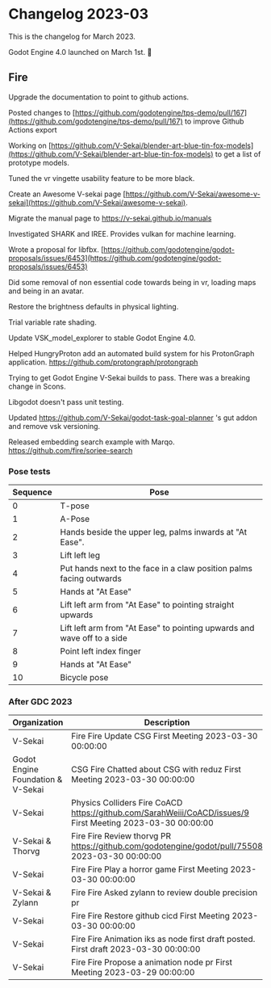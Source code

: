 # Changelog 2023-03

This is the changelog for March 2023.

Godot Engine 4.0 launched on March 1st. 🎉

## Fire

Upgrade the documentation to point to github actions.

Posted changes to [https://github.com/godotengine/tps-demo/pull/167](https://github.com/godotengine/tps-demo/pull/167) to improve Github Actions export

Working on [https://github.com/V-Sekai/blender-art-blue-tin-fox-models](https://github.com/V-Sekai/blender-art-blue-tin-fox-models) to get a list of prototype models.

Tuned the vr vingette usability feature to be more black.

Create an Awesome V-sekai page [https://github.com/V-Sekai/awesome-v-sekai](https://github.com/V-Sekai/awesome-v-sekai).

Migrate the manual page to https://v-sekai.github.io/manuals

Investigated SHARK and IREE. Provides vulkan for machine learning.

Wrote a proposal for libfbx. [https://github.com/godotengine/godot-proposals/issues/6453](https://github.com/godotengine/godot-proposals/issues/6453)

Did some removal of non essential code towards being in vr, loading maps and being in an avatar.

Restore the brightness defaults in physical lighting.

Trial variable rate shading.

Update VSK_model_explorer to stable Godot Engine 4.0.

Helped HungryProton add an automated build system for his ProtonGraph application. https://github.com/protongraph/protongraph

Trying to get Godot Engine V-Sekai builds to pass. There was a breaking change in Scons.

Libgodot doesn't pass unit testing.

Updated https://github.com/V-Sekai/godot-task-goal-planner 's gut addon and remove vsk versioning.

Released embedding search example with Marqo. https://github.com/fire/soriee-search

### Pose tests

 Sequence | Pose 
---|---
 0 | T-pose 
 1 | A-Pose 
 2 | Hands beside the upper leg, palms inwards at "At Ease".
 3 | Lift left leg 
 4 | Put hands next to the face in a claw position palms facing outwards 
 5 | Hands at "At Ease" 
 6 | Lift left arm from "At Ease" to pointing straight upwards 
 7 | Lift left arm from "At Ease" to pointing upwards and wave off to a side
 8 | Point left index finger 
 9 | Hands at "At Ease" 
 10 | Bicycle pose 
 
### After GDC 2023
 
Organization | Description 
---|---
V-Sekai | Fire	Fire	Update CSG	First Meeting		2023-03-30 00:00:00
Godot Engine Foundation & V-Sekai | CSG	Fire	Chatted about CSG with reduz	First Meeting		2023-03-30 00:00:00
V-Sekai | Physics Colliders	Fire	CoACD https://github.com/SarahWeiii/CoACD/issues/9	First Meeting		2023-03-30 00:00:00
V-Sekai & Thorvg | Fire 	Fire	Review thorvg PR https://github.com/godotengine/godot/pull/75508			2023-03-30 00:00:00
V-Sekai | Fire	Fire	Play a horror game	First Meeting		2023-03-30 00:00:00
V-Sekai & Zylann | Fire	Fire	Asked zylann to review double precision pr			
V-Sekai | Fire	Fire	Restore github cicd	First Meeting		2023-03-30 00:00:00
V-Sekai | Fire	Fire	Animation iks as node first draft posted.	First draft		2023-03-30 00:00:00
V-Sekai | Fire	Fire	Propose a animation node pr	First Meeting		2023-03-29 00:00:00
